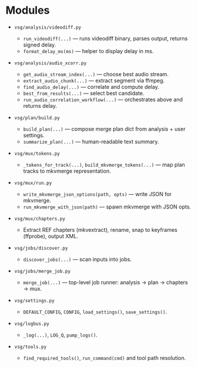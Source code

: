 # Modules

- `vsg/analysis/videodiff.py`
  - `run_videodiff(...)` — runs videodiff binary, parses output, returns signed delay.
  - `format_delay_ms(ms)` — helper to display delay in ms.

- `vsg/analysis/audio_xcorr.py`
  - `get_audio_stream_index(...)` — choose best audio stream.
  - `extract_audio_chunk(...)` — extract segment via ffmpeg.
  - `find_audio_delay(...)` — correlate and compute delay.
  - `best_from_results(...)` — select best candidate.
  - `run_audio_correlation_workflow(...)` — orchestrates above and returns delay.

- `vsg/plan/build.py`
  - `build_plan(...)` — compose merge plan dict from analysis + user settings.
  - `summarize_plan(...)` — human-readable text summary.

- `vsg/mux/tokens.py`
  - `_tokens_for_track(...)`, `build_mkvmerge_tokens(...)` — map plan tracks to mkvmerge representation.

- `vsg/mux/run.py`
  - `write_mkvmerge_json_options(path, opts)` — write JSON for mkvmerge.
  - `run_mkvmerge_with_json(path)` — spawn mkvmerge with JSON opts.

- `vsg/mux/chapters.py`
  - Extract REF chapters (mkvextract), rename, snap to keyframes (ffprobe), output XML.

- `vsg/jobs/discover.py`
  - `discover_jobs(...)` — scan inputs into jobs.

- `vsg/jobs/merge_job.py`
  - `merge_job(...)` — top-level job runner: analysis → plan → chapters → mux.

- `vsg/settings.py`
  - `DEFAULT_CONFIG`, `CONFIG`, `load_settings()`, `save_settings()`.

- `vsg/logbus.py`
  - `_log(...)`, `LOG_Q`, `pump_logs()`.

- `vsg/tools.py`
  - `find_required_tools()`, `run_command(cmd)` and tool path resolution.
